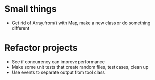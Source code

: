 
# Small things
- Get rid of Array.from() with Map, make a new class or do something different

# Refactor projects
- See if concurrency can improve performance
- Make some unit tests that create random files, test cases, clean up
- Use events to separate output from tool class
